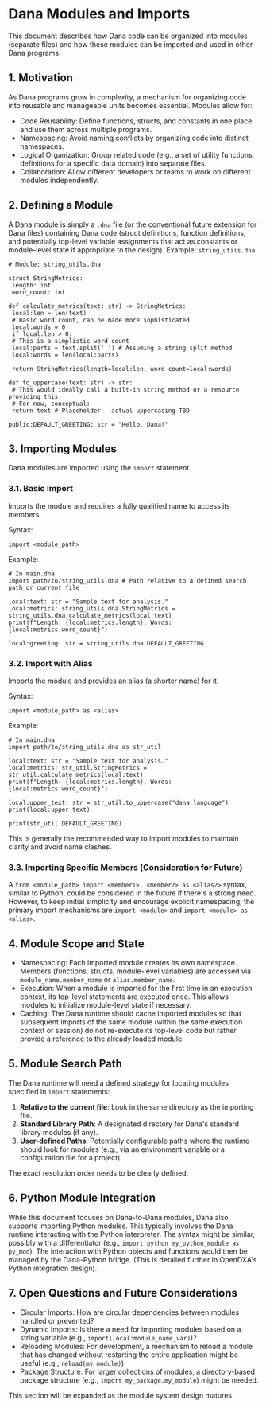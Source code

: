 # Dana Modules and Imports

This document describes how Dana code can be organized into modules (separate files) and how these modules can be imported and used in other Dana programs.

## 1. Motivation

As Dana programs grow in complexity, a mechanism for organizing code into reusable and manageable units becomes essential. Modules allow for:

* Code Reusability: Define functions, structs, and constants in one place and use them across multiple programs.
* Namespacing: Avoid naming conflicts by organizing code into distinct namespaces.
* Logical Organization: Group related code (e.g., a set of utility functions, definitions for a specific data domain) into separate files.
* Collaboration: Allow different developers or teams to work on different modules independently.

## 2. Defining a Module

A Dana module is simply a `.dna` file (or the conventional future extension for Dana files) containing Dana code (struct definitions, function definitions, and potentially top-level variable assignments that act as constants or module-level state if appropriate to the design).
Example: `string_utils.dna`
```dana
# Module: string_utils.dna

struct StringMetrics:
 length: int
 word_count: int

def calculate_metrics(text: str) -> StringMetrics:
 local:len = len(text)
 # Basic word count, can be made more sophisticated
 local:words = 0
 if local:len > 0:
 # This is a simplistic word count
 local:parts = text.split(' ') # Assuming a string split method
 local:words = len(local:parts)

 return StringMetrics(length=local:len, word_count=local:words)

def to_uppercase(text: str) -> str:
 # This would ideally call a built-in string method or a resource providing this.
 # For now, conceptual:
 return text # Placeholder - actual uppercasing TBD

public:DEFAULT_GREETING: str = "Hello, Dana!"
```

## 3. Importing Modules

Dana modules are imported using the `import` statement.

### 3.1. Basic Import

Imports the module and requires a fully qualified name to access its members.

Syntax:

```dana
import <module_path>
```

Example:

```dana
# In main.dna
import path/to/string_utils.dna # Path relative to a defined search path or current file

local:text: str = "Sample text for analysis."
local:metrics: string_utils.dna.StringMetrics = string_utils.dna.calculate_metrics(local:text)
print(f"Length: {local:metrics.length}, Words: {local:metrics.word_count}")

local:greeting: str = string_utils.dna.DEFAULT_GREETING
```

### 3.2. Import with Alias

Imports the module and provides an alias (a shorter name) for it.

Syntax:

```dana
import <module_path> as <alias>
```

Example:

```dana
# In main.dna
import path/to/string_utils.dna as str_util

local:text: str = "Sample text for analysis."
local:metrics: str_util.StringMetrics = str_util.calculate_metrics(local:text)
print(f"Length: {local:metrics.length}, Words: {local:metrics.word_count}")

local:upper_text: str = str_util.to_uppercase("dana language")
print(local:upper_text)

print(str_util.DEFAULT_GREETING)
```
This is generally the recommended way to import modules to maintain clarity and avoid name clashes.

### 3.3. Importing Specific Members (Consideration for Future)

A `from <module_path> import <member1>, <member2> as <alias2>` syntax, similar to Python, could be considered in the future if there's a strong need. However, to keep initial simplicity and encourage explicit namespacing, the primary import mechanisms are `import <module>` and `import <module> as <alias>`.

## 4. Module Scope and State

* Namespacing: Each imported module creates its own namespace. Members (functions, structs, module-level variables) are accessed via `module_name.member_name` or `alias.member_name`.
* Execution: When a module is imported for the first time in an execution context, its top-level statements are executed once. This allows modules to initialize module-level state if necessary.
* Caching: The Dana runtime should cache imported modules so that subsequent imports of the same module (within the same execution context or session) do not re-execute its top-level code but rather provide a reference to the already loaded module.

## 5. Module Search Path

The Dana runtime will need a defined strategy for locating modules specified in `import` statements:

1. **Relative to the current file**: Look in the same directory as the importing file.
2. **Standard Library Path**: A designated directory for Dana's standard library modules (if any).
3. **User-defined Paths**: Potentially configurable paths where the runtime should look for modules (e.g., via an environment variable or a configuration file for a project).

The exact resolution order needs to be clearly defined.

## 6. Python Module Integration

While this document focuses on Dana-to-Dana modules, Dana also supports importing Python modules. This typically involves the Dana runtime interacting with the Python interpreter. The syntax might be similar, possibly with a differentiator (e.g., `import python my_python_module as py_mod`). The interaction with Python objects and functions would then be managed by the Dana-Python bridge. (This is detailed further in OpenDXA's Python integration design).

## 7. Open Questions and Future Considerations

* Circular Imports: How are circular dependencies between modules handled or prevented?
* Dynamic Imports: Is there a need for importing modules based on a string variable (e.g., `import(local:module_name_var)`)?
* Reloading Modules: For development, a mechanism to reload a module that has changed without restarting the entire application might be useful (e.g., `reload(my_module)`).
* Package Structure: For larger collections of modules, a directory-based package structure (e.g., `import my_package.my_module`) might be needed.

This section will be expanded as the module system design matures.